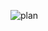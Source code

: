 ![plan](https://user-images.githubusercontent.com/72492774/209138026-110abf23-b68f-4a8b-8142-c17ba090a17a.png)
